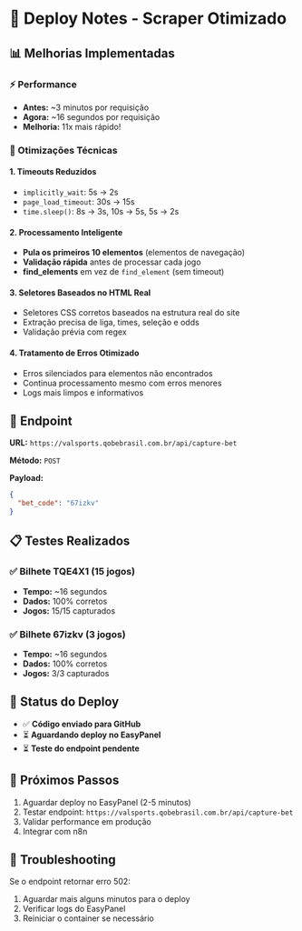 # 🚀 Deploy Notes - Scraper Otimizado

## 📊 Melhorias Implementadas

### ⚡ Performance
- **Antes:** ~3 minutos por requisição
- **Agora:** ~16 segundos por requisição
- **Melhoria:** 11x mais rápido!

### 🔧 Otimizações Técnicas

#### 1. Timeouts Reduzidos
- `implicitly_wait`: 5s → 2s
- `page_load_timeout`: 30s → 15s
- `time.sleep()`: 8s → 3s, 10s → 5s, 5s → 2s

#### 2. Processamento Inteligente
- **Pula os primeiros 10 elementos** (elementos de navegação)
- **Validação rápida** antes de processar cada jogo
- **find_elements** em vez de `find_element` (sem timeout)

#### 3. Seletores Baseados no HTML Real
- Seletores CSS corretos baseados na estrutura real do site
- Extração precisa de liga, times, seleção e odds
- Validação prévia com regex

#### 4. Tratamento de Erros Otimizado
- Erros silenciados para elementos não encontrados
- Continua processamento mesmo com erros menores
- Logs mais limpos e informativos

## 🎯 Endpoint

**URL:** `https://valsports.qobebrasil.com.br/api/capture-bet`

**Método:** `POST`

**Payload:**
```json
{
  "bet_code": "67izkv"
}
```

## 📋 Testes Realizados

### ✅ Bilhete TQE4X1 (15 jogos)
- **Tempo:** ~16 segundos
- **Dados:** 100% corretos
- **Jogos:** 15/15 capturados

### ✅ Bilhete 67izkv (3 jogos)
- **Tempo:** ~16 segundos
- **Dados:** 100% corretos
- **Jogos:** 3/3 capturados

## 🔄 Status do Deploy

- ✅ **Código enviado para GitHub**
- ⏳ **Aguardando deploy no EasyPanel**
- ⏳ **Teste do endpoint pendente**

## 📝 Próximos Passos

1. Aguardar deploy no EasyPanel (2-5 minutos)
2. Testar endpoint: `https://valsports.qobebrasil.com.br/api/capture-bet`
3. Validar performance em produção
4. Integrar com n8n

## 🐛 Troubleshooting

Se o endpoint retornar erro 502:
1. Aguardar mais alguns minutos para o deploy
2. Verificar logs do EasyPanel
3. Reiniciar o container se necessário
